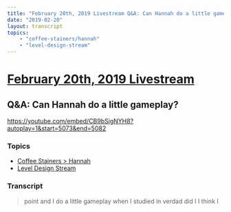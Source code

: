 ```yaml
---
title: "February 20th, 2019 Livestream Q&A: Can Hannah do a little gameplay?"
date: "2019-02-20"
layout: transcript
topics:
    - "coffee-stainers/hannah"
    - "level-design-stream"
---
```

# [February 20th, 2019 Livestream](../2019-02-20.md)
## Q&A: Can Hannah do a little gameplay?
https://youtube.com/embed/CB9bSigNYH8?autoplay=1&start=5073&end=5082

### Topics
* [Coffee Stainers > Hannah](../topics/coffee-stainers/hannah.md)
* [Level Design Stream](../topics/level-design-stream.md)

### Transcript

> point and I do a little gameplay when I studied in verdad did I I think I
